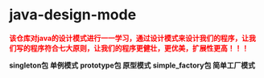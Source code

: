 # java-design-mode

**<font color=red>该仓库对java的设计模式进行一一学习，通过设计模式来设计我们的程序，让我们写的程序符合七大原则，让我们的程序更健壮，更优美，扩展性更高！！！</font>**

**singleton包 单例模式**
**prototype包 原型模式**
**simple_factory包 简单工厂模式**


